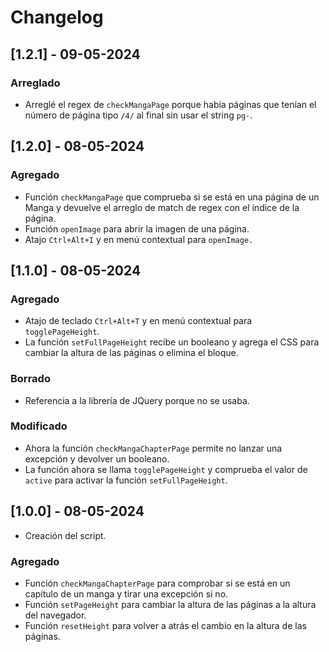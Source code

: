 # Changelog

## [1.2.1] - 09-05-2024

### Arreglado

- Arreglé el regex de `checkMangaPage` porque había páginas que tenían el número de página tipo `/4/` al final sin usar el string `pg-`.

## [1.2.0] - 08-05-2024

### Agregado

- Función `checkMangaPage` que comprueba si se está en una página de un Manga y devuelve el arreglo
  de match de regex con el índice de la página.
- Función `openImage` para abrir la imagen de una página.
- Atajo `Ctrl+Alt+I` y en menú contextual para `openImage.`

## [1.1.0] - 08-05-2024

### Agregado

- Atajo de teclado `Ctrl+Alt+T` y en menú contextual para `togglePageHeight`.
- La función `setFullPageHeight` recibe un booleano y agrega el CSS para cambiar la altura de las
  páginas o elimina el bloque.

### Borrado

- Referencia a la librería de JQuery porque no se usaba.

### Modificado

- Ahora la función `checkMangaChapterPage` permite no lanzar una excepción y devolver un booleano.
- La función ahora se llama `togglePageHeight` y comprueba el valor de `active` para activar la
  función `setFullPageHeight`.


## [1.0.0] - 08-05-2024

- Creación del script.

### Agregado

- Función `checkMangaChapterPage` para comprobar si se está en un capítulo de un manga y tirar una
  excepción si no.
- Función `setPageHeight` para cambiar la altura de las páginas a la altura del navegador.
- Función `resetHeight` para volver a atrás el cambio en la altura de las páginas.